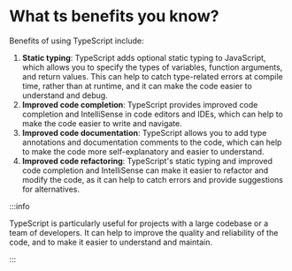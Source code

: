 # What ts benefits you know?

Benefits of using TypeScript include:

1. **Static typing**: TypeScript adds optional static typing to JavaScript, which allows you to specify the types of variables, function arguments, and return values. This can help to catch type-related errors at compile time, rather than at runtime, and it can make the code easier to understand and debug.
2. **Improved code completion**: TypeScript provides improved code completion and IntelliSense in code editors and IDEs, which can help to make the code easier to write and navigate.
3. **Improved code documentation**: TypeScript allows you to add type annotations and documentation comments to the code, which can help to make the code more self-explanatory and easier to understand.
4. **Improved code refactoring**: TypeScript's static typing and improved code completion and IntelliSense can make it easier to refactor and modify the code, as it can help to catch errors and provide suggestions for alternatives.

:::info

TypeScript is particularly useful for projects with a large codebase or a team of developers. It can help to improve the quality and reliability of the code, and to make it easier to understand and maintain.

:::